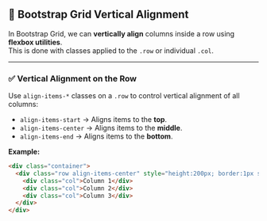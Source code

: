 ## 🔹 Bootstrap Grid Vertical Alignment

In Bootstrap Grid, we can **vertically align** columns inside a row using **flexbox utilities**.  
This is done with classes applied to the `.row` or individual `.col`.

---

### ✅ Vertical Alignment on the Row

Use `align-items-*` classes on a `.row` to control vertical alignment of all columns:

- `align-items-start` → Aligns items to the **top**.  
- `align-items-center` → Aligns items to the **middle**.  
- `align-items-end` → Aligns items to the **bottom**.  

**Example:**

```html
<div class="container">
  <div class="row align-items-center" style="height:200px; border:1px solid #ccc;">
    <div class="col">Column 1</div>
    <div class="col">Column 2</div>
    <div class="col">Column 3</div>
  </div>
</div>
